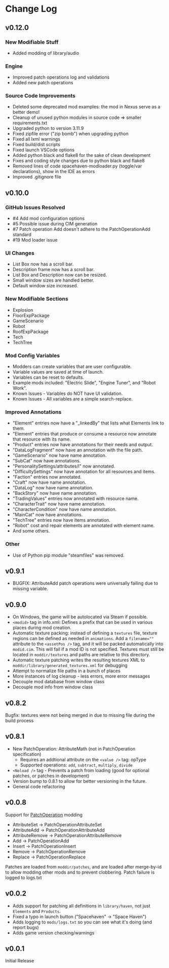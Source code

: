 # Change Log

## v0.12.0
### New Modifiable Stuff
- Added modding of library/audio
### Engine
- Improved patch operations log and validations
- Added new patch operations
### Source Code Improvements
- Deleted some deprecated mod examples: the mod in Nexus serve as a better demo!
- Cleanup of unused python modules in source code => smaller requirements.txt
- Upgraded python to version 3.11.9
- Fixed zipfile error ("zip bomb") when upgrading python
- Fixed all lxml warnings
- Fixed build/dist scripts
- Fixed launch VSCode options
- Added python black and flake8 for the sake of clean development
- Fixes and coding style changes due to python black and flake8
- Removed lines of code spacehaven-modloader.py (toggle/var declarations), show in the IDE as errors
- Improved .gitignore file

## v0.10.0
### GitHub Issues Resolved
- #4 Add mod configuration options
- #5 Possible issue during CIM generation
- #7 Patch operation Add doesn't adhere to the PatchOperationAdd standard
- #19 Mod loader issue
### UI Changes
- List Box now has a scroll bar.
- Description frame now has a scroll bar.
- List Box and Description now can be resized.
- Small window sizes are handled better.
- Default window size increased.
### New Modifiable Sections
- Explosion
- FloorExpPackage
- GameScenario
- Robot
- RoofExpPackage
- Tech
- TechTree
### Mod Config Variables
- Modders can create variables that are user configurable.
- Variable values are saved at time of launch.
- Variables can be reset to defaults.
- Example mods included: "Electric Slide", "Engine Tuner", and "Robot Work".
- Known Issues - Variables do NOT have UI validation.
- Known Issues - All variables are a simple search-replace.
### Improved Annotations
- "Element" entries now have a "_linkedBy" that lists what Elements link to them.
- "Element" entries that produce or consume a resource now annotate that resource with its name.
- "Product" entries now have annotations for their needs and output.
- "DataLogFragment" now have an annotation with the file path.
- "GameScenario" now have name annotation.
- "SubCat" now have annotations.
- "PersonalitySettings/attributes/l" now annotated.
- "DifficultySettings" now have annotation for all resources and items.
- "Faction" entries now annotated.
- "Craft" now have name annotation.
- "DataLog" now have name annotation.
- "BackStory" now have name annotation.
- "TradingValues" entries now annotated with resource name.
- "CharacterTrait" now have name annotation.
- "CharacterCondition" now have name annotation.
- "MainCat" now have annotations.
- "TechTree" entries now have items annotation.
- "Robot" cost and repair elements are annotated with element name.
- And some others.
### Other
- Use of Python pip module "steamfiles" was removed.

## v0.9.1
- BUGFIX: AttributeAdd patch operations were universally failing due to missing variable.

## v0.9.0
- On Windows, the game will be autolocated via Steam if possible.
- `<modid>` tag in info.xml: Defines a prefix that can be used in various places during mod creation.
- Automatic texture packing: instead of defining a `textures` file, texture regions can be defined as needed in `animations`. Add a `filename=""` attribute to the `<assetPos />` tag, and it will be packed automatically into `modid.cim`. This will fail if a mod ID is not specified. Textures must still be located in `moddir/textures` and paths are relative to this directory.
- Automatic texture patching writes the resulting textures XML to `moddir/library/generated_textures.xml` for debugging
- Attempt to normalize file paths in a bunch of places
- More instances of log cleanup - less errors, more error messages
- Decouple mod database from window class
- Decouple mod info from window class

## v0.8.2
Bugfix: textures were not being merged in due to missing file during the build process

## v0.8.1
- New PatchOperation: AttributeMath (not in PatchOperation specification)
  - Requires an addtional attribute on the `<value />` tag: opType
  - Supported operations: `add`, `subtract`, `multiply`, `divide`
- `<Noload />` tag - Prevents a patch from loading (good for optional patches, or patches in development)
- Version bump to 0.8.1 to allow for better versioning in the future.
- General code refactoring

## v0.0.8
Support for [PatchOperation][1] modding
- AttributeSet -> PatchOperationAttributeSet
- AttributeAdd -> PatchOperationAttributeAdd
- AttributeRemove -> PatchOperationAttributeRemove
- Add -> PatchOperationAdd
- Insert -> PatchOperationInsert
- Remove -> PatchOperationRemove
- Replace -> PatchOperationReplace

Patches are loaded from `moddir/patches`, and are loaded after merge-by-id to allow modding other mods and to prevent clobbering.
Patch failure is logged to logs.txt

## v0.0.2
- Adds support for patching all definitions in `library/haven`, not just `Elements` and `Products`.
- Fixed a typo in launch button ("Spacehaven" -> "Space Haven")
- Adds logging to `mods/logs.txt` so you can see what it's doing (and report bugs)
- Adds game version checking/warnings

## v0.0.1
Initial Release


[1]: <https://rimworldwiki.com/wiki/Modding_Tutorials/PatchOperations>

